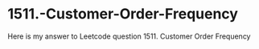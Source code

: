 # 1511.-Customer-Order-Frequency
Here is my answer to Leetcode question 1511. Customer Order Frequency
